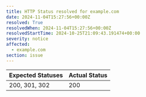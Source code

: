 ```yaml
---
title: HTTP Status resolved for example.com
date: 2024-11-04T15:27:56+00:00Z
resolved: True
resolvedWhen: 2024-11-04T15:27:56+00:00Z
resolvedStartTime: 2024-10-25T21:09:43.191474+00:00
severity: notice
affected:
  - example.com
section: issue
---
```


| Expected Statuses | Actual Status  |
|-------------------|----------------|
| 200, 301, 302 | 200 |
